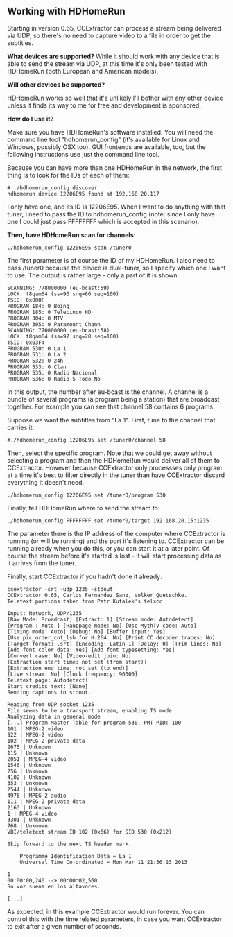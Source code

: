 
## Working with HDHomeRun

Starting in version 0.65, CCExtractor can process a stream being delivered via UDP, so there's no need to capture video to a file in order to get the subtitles.

**What devices are supported?**
While it should work with any device that is able to send the stream via UDP, at this time it's only been tested with HDHomeRun (both European and American models).

**Will other devices be supported?**

HDHomeRun works so well that it's unlikely I'll bother with any other device unless it finds its way to me for free and development is sponsored.

**How do I use it?**

Make sure you have HDHomeRun's software installed. You will need the command line tool "hdhomerun_config" (it's available for Linux and Windows, possibly OSX too). GUI frontends are available, too, but the following instructions use just the command line tool.

Because you can have more than one HDHomeRun in the network, the first thing is to look for the IDs of each of them:

	
	# ./hdhomerun_config discover
	hdhomerun device 12206E95 found at 192.168.20.117


I only have one, and its ID is 12206E95. When I want to do anything with that tuner, I need to pass the ID to hdhomerun_config (note: since I only have one I could just pass FFFFFFFF which is accepted in this scenario).

**Then, have HDHomeRun scan for channels:**

	
	./hdhomerun_config 12206E95 scan /tuner0


The first parameter is of course the ID of my HDHomeRun. I also need to pass /tuner0 because the device is dual-tuner, so I specify which one I want to use. The output is rather large - only a part of it is shown:

	
	SCANNING: 778000000 (eu-bcast:59)
	LOCK: t8qam64 (ss=90 snq=66 seq=100)
	TSID: 0x000F
	PROGRAM 184: 0 Boing
	PROGRAM 185: 0 Telecinco HD
	PROGRAM 304: 0 MTV
	PROGRAM 305: 0 Paramount Chann
	SCANNING: 770000000 (eu-bcast:58)
	LOCK: t8qam64 (ss=97 snq=28 seq=100)
	TSID: 0x03F4
	PROGRAM 530: 0 La 1
	PROGRAM 531: 0 La 2
	PROGRAM 532: 0 24h
	PROGRAM 533: 0 Clan
	PROGRAM 535: 0 Radio Nacional
	PROGRAM 536: 0 Radio 5 Todo No


In this output, the number after eu-bcast is the channel. A channel is a bundle of several programs (a program being a station) that are broadcast together. For example you can see that channel 58 contains 6 programs.

Suppose we want the subtitles from "La 1". First, tune to the channel that carries it:

	
	#./hdhomerun_config 12206E95 set /tuner0/channel 58


Then, select the specific program. Note that we could get away without selecting a program and then the HDHomeRun would deliver all of them to CCExtractor. However because CCExtractor only processses only program at a time it's best to filter directly in the tuner than have CCExtractor discard everything it doesn't need.

	
	./hdhomerun_config 12206E95 set /tuner0/program 530


Finally, tell HDHomeRun where to send the stream to:

	
	./hdhomerun_config FFFFFFFF set /tuner0/target 192.168.20.15:1235


The parameter there is the IP address of the computer where CCExtractor is running (or will be running) and the port it's listening to. CCExtractor can be running already when you do this, or you can start it at a later point. Of course the stream before it's started is lost - it will start processing data as it arrives from the tuner.

Finally, start CCExtractor if you hadn't done it already:

	
	ccextractor -srt -udp 1235 -stdout
	CCExtractor 0.65, Carlos Fernandez Sanz, Volker Quetschke.
	Teletext portions taken from Petr Kutalek's telxcc
	
	Input: Network, UDP/1235
	[Raw Mode: Broadcast] [Extract: 1] [Stream mode: Autodetect]
	[Program : Auto ] [Hauppage mode: No] [Use MythTV code: Auto]
	[Timing mode: Auto] [Debug: No] [Buffer input: Yes]
	[Use pic_order_cnt_lsb for H.264: No] [Print CC decoder traces: No]
	[Target format: .srt] [Encoding: Latin-1] [Delay: 0] [Trim lines: No]
	[Add font color data: Yes] [Add font typesetting: Yes]
	[Convert case: No] [Video-edit join: No]
	[Extraction start time: not set (from start)]
	[Extraction end time: not set (to end)]
	[Live stream: No] [Clock frequency: 90000]
	Teletext page: Autodetect]
	Start credits text: [None]
	Sending captions to stdout.
	
	Reading from UDP socket 1235
	File seems to be a transport stream, enabling TS mode
	Analyzing data in general mode
	[...] Program Master Table for program 530, PMT PID: 100
	101 | MPEG-2 video
	922 | MPEG-2 video
	102 | MPEG-2 private data
	2675 | Unknown
	115 | Unknown
	2051 | MPEG-4 video
	1546 | Unknown
	256 | Unknown
	4102 | Unknown
	353 | Unknown
	2544 | Unknown
	4976 | MPEG-2 audio
	111 | MPEG-2 private data
	2163 | Unknown
	1 | MPEG-4 video
	3301 | Unknown
	768 | Unknown
	VBI/teletext stream ID 102 (0x66) for SID 530 (0x212)
	
	Skip forward to the next TS header mark.
	
	    Programme Identification Data = La 1
	    Universal Time Co-ordinated = Mon Mar 11 21:36:23 2013
	
	1
	00:00:00,240 --> 00:00:02,560
	Su voz suena en los altavoces.
	
	[...]


As expected, in this example CCExtractor would run forever. You can control this with the time related parameters, in case you want CCExtractor to exit after a given number of seconds.

